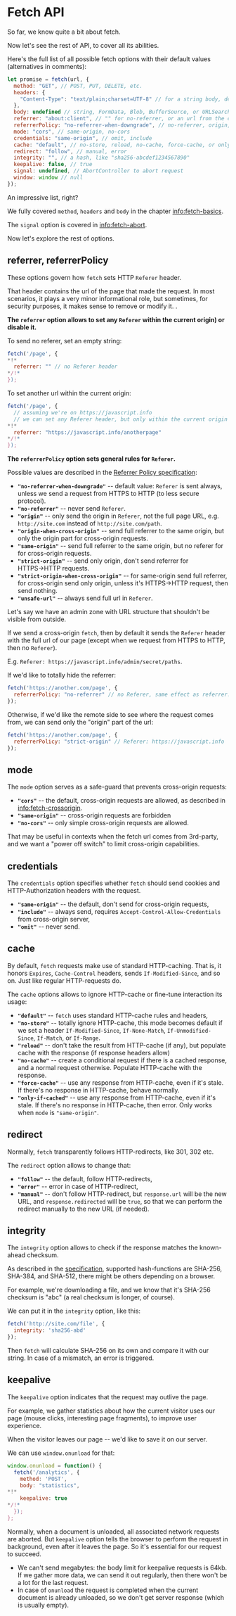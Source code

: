 
# Fetch API

So far, we know quite a bit about fetch.

Now let's see the rest of API, to cover all its abilities.

Here's the full list of all possible fetch options with their default values (alternatives in comments):

```js
let promise = fetch(url, {
  method: "GET", // POST, PUT, DELETE, etc.
  headers: {
    "Content-Type": "text/plain;charset=UTF-8" // for a string body, depends on body
  },
  body: undefined // string, FormData, Blob, BufferSource, or URLSearchParams
  referrer: "about:client", // "" for no-referrer, or an url from the current origin
  referrerPolicy: "no-referrer-when-downgrade", // no-referrer, origin, same-origin...
  mode: "cors", // same-origin, no-cors
  credentials: "same-origin", // omit, include
  cache: "default", // no-store, reload, no-cache, force-cache, or only-if-cached
  redirect: "follow", // manual, error
  integrity: "", // a hash, like "sha256-abcdef1234567890"
  keepalive: false, // true
  signal: undefined, // AbortController to abort request
  window: window // null
});
```

An impressive list, right?

We fully covered `method`, `headers` and `body` in the chapter <info:fetch-basics>.

The `signal` option is covered in <info:fetch-abort>.

Now let's explore the rest of options.

## referrer, referrerPolicy

These options govern how `fetch` sets HTTP `Referer` header.

That header contains the url of the page that made the request. In most scenarios, it plays a very minor informational role, but sometimes, for security purposes, it makes sense to remove or modify it.
.

**The `referrer` option allows to set any `Referer` within the current origin) or disable it.**

To send no referer, set an empty string:
```js
fetch('/page', {
*!*
  referrer: "" // no Referer header
*/!*
});
```

To set another url within the current origin:

```js
fetch('/page', {
  // assuming we're on https://javascript.info
  // we can set any Referer header, but only within the current origin
*!*
  referrer: "https://javascript.info/anotherpage"
*/!*
});
```

**The `referrerPolicy` option sets general rules for `Referer`.**

Possible values are described in the [Referrer Policy specification](https://w3c.github.io/webappsec-referrer-policy/):

- **`"no-referrer-when-downgrade"`** -- default value: `Referer` is sent always, unless we send a request from HTTPS to HTTP (to less secure protocol).
- **`"no-referrer"`** -- never send `Referer`.
- **`"origin"`** -- only send the origin in `Referer`, not the full page URL, e.g. `http://site.com` instead of `http://site.com/path`.
- **`"origin-when-cross-origin"`** -- send full referrer to the same origin, but only the origin part for cross-origin requests.
- **`"same-origin"`** -- send full referrer to the same origin, but no referer for for cross-origin requests.
- **`"strict-origin"`** -- send only origin, don't send referrer for HTTPS→HTTP requests.
- **`"strict-origin-when-cross-origin"`** -- for same-origin send full referrer, for cross-origin send only origin, unless it's HTTPS→HTTP request, then send nothing.
- **`"unsafe-url"`** -- always send full url in `Referer`.

Let's say we have an admin zone with URL structure that shouldn't be visible from outside.

If we send a cross-origin `fetch`, then by default it sends the `Referer` header with the full url of our page (except when we request from HTTPS to HTTP, then no `Referer`).

E.g. `Referer: https://javascript.info/admin/secret/paths`.

If we'd like to totally hide the referrer:

```js
fetch('https://another.com/page', {
  referrerPolicy: "no-referrer" // no Referer, same effect as referrer: ""
});
```

Otherwise, if we'd like the remote side to see where the request comes from, we can send only the "origin" part of the url:

```js
fetch('https://another.com/page', {
  referrerPolicy: "strict-origin" // Referer: https://javascript.info
});
```

## mode

The `mode` option serves as a safe-guard that prevents cross-origin requests:

- **`"cors"`** -- the default, cross-origin requests are allowed, as described in <info:fetch-crossorigin>.
- **`"same-origin"`** -- cross-origin requests are forbidden
- **`"no-cors"`** -- only simple cross-origin requests are allowed.

That may be useful in contexts when the fetch url comes from 3rd-party, and we want a "power off switch" to limit cross-origin capabilities.

## credentials

The `credentials` option specifies whether `fetch` should send cookies and HTTP-Authorization headers with the request.

- **`"same-origin"`** -- the default, don't send for cross-origin requests,
- **`"include"`** -- always send, requires `Accept-Control-Allow-Credentials` from cross-origin server,
- **`"omit"`** -- never send.

## cache

By default, `fetch` requests make use of standard HTTP-caching. That is, it honors `Expires`, `Cache-Control` headers, sends `If-Modified-Since`, and so on. Just like regular HTTP-requests do.

The `cache` options allows to ignore HTTP-cache or fine-tune interaction its usage:

- **`"default"`** -- `fetch` uses standard HTTP-cache rules and headers,
- **`"no-store"`** -- totally ignore HTTP-cache, this mode becomes default if we set a header `If-Modified-Since`, `If-None-Match`, `If-Unmodified-Since`, `If-Match`, or `If-Range`.
- **`"reload"`** -- don't take the result from HTTP-cache (if any), but populate cache with the response (if response headers allow)
- **`"no-cache"`** -- create a conditional request if there is a cached response, and a normal request otherwise. Populate HTTP-cache with the response.
- **`"force-cache"`** -- use any response from HTTP-cache, even if it's stale. If there's no response in HTTP-cache, behave normally.
- **`"only-if-cached"`** -- use any response from HTTP-cache, even if it's stale. If there's no response in HTTP-cache, then error. Only works when `mode` is `"same-origin"`.

## redirect

Normally, `fetch` transparently follows HTTP-redirects, like 301, 302 etc.

The `redirect` option allows to change that:

- **`"follow"`** -- the default, follow HTTP-redirects,
- **`"error"`** -- error in case of HTTP-redirect,
- **`"manual"`** -- don't follow HTTP-redirect, but `response.url` will be the new URL, and `response.redirected` will be `true`, so that we can perform the redirect manually to the new URL (if needed).

## integrity

The `integrity` option allows to check if the response matches the known-ahead checksum.

As described in the [specification](https://w3c.github.io/webappsec-subresource-integrity/), supported hash-functions are SHA-256, SHA-384, and SHA-512, there might be others depending on a browser.

For example, we're downloading a file, and we know that it's SHA-256 checksum is "abc" (a real checksum is longer, of course).

We can put it in the `integrity` option, like this:

```js
fetch('http://site.com/file', {
  integrity: 'sha256-abd'
});
```

Then `fetch` will calculate SHA-256 on its own and compare it with our string. In case of a mismatch, an error is triggered.

## keepalive

The `keepalive` option indicates that the request may outlive the page.

For example, we gather statistics about how the current visitor uses our page (mouse clicks, interesting page fragments), to improve user experience.

When the visitor leaves our page -- we'd like to save it on our server.

We can use `window.onunload` for that:

```js run
window.onunload = function() {
  fetch('/analytics', {
    method: 'POST',
    body: "statistics",
*!*
    keepalive: true
*/!*
  });
};
```

Normally, when a document is unloaded, all associated network requests are aborted. But `keepalive` option tells the browser to perform the request in background, even after it leaves the page. So it's essential for our request to succeed.

- We can't send megabytes: the body limit for keepalive requests is 64kb. If we gather more data, we can send it out regularly, then there won't be a lot for the last request.
- In case of `onunload` the request is completed when the current document is already unloaded, so we don't get server response (which is usually empty).
